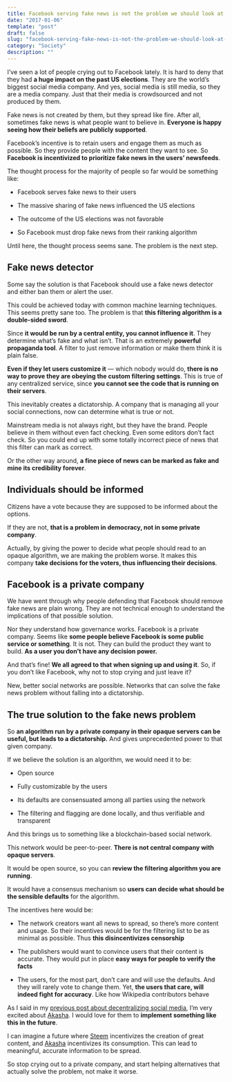 ```yaml
---
title: Facebook serving fake news is not the problem we should look at
date: "2017-01-06"
template: "post"
draft: false
slug: "facebook-serving-fake-news-is-not-the-problem-we-should-look-at-88b9f51212dc"
category: "Society"
description: ""
---
```


I’ve seen a lot of people crying out to Facebook lately. It is hard to deny that they had **a huge impact on the past US elections**. They are the world’s biggest social media company. And yes, social media is still media, so they are a media company. Just that their media is crowdsourced and not produced by them.

Fake news is not created by them, but they spread like fire. After all, sometimes fake news is what people want to believe in. **Everyone is happy seeing how their beliefs are publicly supported**.

Facebook’s incentive is to retain users and engage them as much as possible. So they provide people with the content they want to see. So **Facebook is incentivized to prioritize fake news in the users’ newsfeeds**.

The thought process for the majority of people so far would be something like:

* Facebook serves fake news to their users

* The massive sharing of fake news influenced the US elections

* The outcome of the US elections was not favorable

* So Facebook must drop fake news from their ranking algorithm

Until here, the thought process seems sane. The problem is the next step.

## Fake news detector

Some say the solution is that Facebook should use a fake news detector and either ban them or alert the user.

This could be achieved today with common machine learning techniques. This seems pretty sane too. The problem is that **this filtering algorithm is a double-sided sword**.

Since **it would be run by a central entity, you cannot influence it**. They determine what’s fake and what isn’t. That is an extremely **powerful propaganda tool**. A filter to just remove information or make them think it is plain false.

**Even if they let users customize it** — which nobody would do, **there is no way to prove they are obeying the custom filtering settings**. This is true of any centralized service, since **you cannot see the code that is running on their servers**.

This inevitably creates a dictatorship. A company that is managing all your social connections, now can determine what is true or not.

Mainstream media is not always right, but they have the brand. People believe in them without even fact checking. Even some editors don’t fact check. So you could end up with some totally incorrect piece of news that this filter can mark as correct.

Or the other way around, **a fine piece of news can be marked as fake and mine its credibility forever**.

## Individuals should be informed

Citizens have a vote because they are supposed to be informed about the options.

If they are not, **that is a problem in democracy, not in some private company**.

Actually, by giving the power to decide what people should read to an opaque algorithm, we are making the problem worse. It makes this company **take decisions for the voters, thus influencing their decisions**.

## Facebook is a private company

We have went through why people defending that Facebook should remove fake news are plain wrong. They are not technical enough to understand the implications of that possible solution.

Nor they understand how governance works. Facebook is a private company. Seems like **some people believe Facebook is some public service or something**. It is not. They can build the product they want to build. **As a user you don’t have any decision power.**

And that’s fine! **We all agreed to that when signing up and using it**. So, if you don’t like Facebook, why not to stop crying and just leave it?

New, better social networks are possible. Networks that can solve the fake news problem without falling into a dictatorship.

## The true solution to the fake news problem

So **an algorithm run by a private company in their opaque servers can be useful, but leads to a dictatorship.** And gives unprecedented power to that given company.

If we believe the solution is an algorithm, we would need it to be:

* Open source

* Fully customizable by the users

* Its defaults are consensuated among all parties using the network

* The filtering and flagging are done locally, and thus verifiable and transparent

And this brings us to something like a blockchain-based social network.

This network would be peer-to-peer. **There is not central company with opaque servers**.

It would be open source, so you can **review the filtering algorithm you are running**.

It would have a consensus mechanism so **users can decide what should be the sensible defaults** for the algorithm.

The incentives here would be:

* The network creators want all news to spread, so there’s more content and usage. So their incentives would be for the filtering list to be as minimal as possible. Thus **this disincentivizes censorship**

* The publishers would want to convince users that their content is accurate. They would put in place **easy ways for people to verify the facts**

* The users, for the most part, don’t care and will use the defaults. And they will rarely vote to change them. Yet, **the users that care, will indeed fight for accuracy**. Like how Wikipedia contributors behave

As I said in my [previous post about decentralizing social media](https://blog.luisivan.net/human-relationships-have-been-owned-1ff27da0a63#.ra3g1ud4b), I’m very excited about [Akasha](http://akasha.world). I would love for them to **implement something like this in the future**.

I can imagine a future where [Steem](https://steemit.com) incentivizes the creation of great content, and [Akasha](http://akasha.world) incentivizes its consumption. This can lead to meaningful, accurate information to be spread.

So stop crying out to a private company, and start helping alternatives that actually solve the problem, not make it worse.
